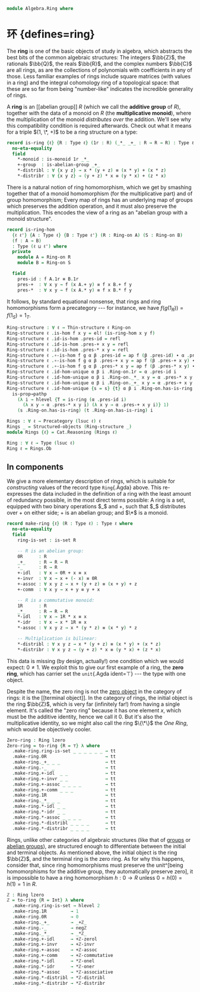 <!--
```agda
open import 1Lab.Prelude hiding (_*_ ; _+_)

open import Algebra.Semigroup
open import Algebra.Group.Ab
open import Algebra.Monoid
open import Algebra.Group

open import Cat.Displayed.Univalence.Thin
open import Cat.Base

open import Data.Int.Properties
open import Data.Int.Base

import Algebra.Monoid.Reasoning as Mon

import Cat.Reasoning
```
-->

```agda
module Algebra.Ring where
```

# 环 {defines=ring}

The **ring** is one of the basic objects of study in algebra, which
abstracts the best bits of the common algebraic structures: The integers
$\bb{Z}$, the rationals $\bb{Q}$, the reals $\bb{R}$, and the complex
numbers $\bb{C}$ are all rings, as are the collections of polynomials
with coefficients in any of those. Less familiar examples of rings
include square matrices (with values in a ring) and the integral
cohomology ring of a topological space: that these are so far from being
"number-like" indicates the incredible generality of rings.

A **ring** is an [[abelian group]] $R$ (which we call the **additive
group** of $R$), together with the data of a monoid on $R$ (the
**multiplicative monoid**), where the multiplication of the monoid
_distributes over_ the addition. We'll see why this compatibility
condition is required afterwards. Check out what it means for a triple
$(1, \*, +)$ to be a ring structure on a type:

```agda
record is-ring {ℓ} {R : Type ℓ} (1r : R) (_*_ _+_ : R → R → R) : Type ℓ where
  no-eta-equality
  field
    *-monoid : is-monoid 1r _*_
    +-group  : is-abelian-group _+_
    *-distribl : ∀ {x y z} → x * (y + z) ≡ (x * y) + (x * z)
    *-distribr : ∀ {x y z} → (y + z) * x ≡ (y * x) + (z * x)
```

<!--
```agda
  open is-monoid *-monoid
    renaming ( idl to *-idl
             ; idr to *-idr
             ; associative to *-associative
             )
    hiding (has-is-set ; magma-hlevel ; underlying-set)
    public

  open is-abelian-group +-group
    renaming ( _—_ to _-_
             ; inverse to -_
             ; 1g to 0r
             ; inversel to +-invl
             ; inverser to +-invr
             ; associative to +-associative
             ; idl to +-idl
             ; idr to +-idr
             ; commutes to +-commutes
             )
    public

  additive-group : Σ (Set ℓ) (λ x → Group-on ⌞ x ⌟)
  ∣ additive-group .fst ∣                    = R
  additive-group .fst .is-tr                 = is-abelian-group.has-is-set +-group
  additive-group .snd .Group-on._⋆_          = _+_
  additive-group .snd .Group-on.has-is-group = is-abelian-group.has-is-group +-group

  group : Abelian-group ℓ
  ∣ group .fst ∣                         = R
  group .fst .is-tr                      = is-abelian-group.has-is-set +-group
  group .snd .Abelian-group-on._*_       = _+_
  group .snd .Abelian-group-on.has-is-ab = +-group

  multiplicative-monoid : Monoid ℓ
  multiplicative-monoid .fst = R
  multiplicative-monoid .snd = record { has-is-monoid = *-monoid }

  module m = Mon multiplicative-monoid
  module a = Abelian-group-on record { has-is-ab = +-group }
    hiding (_*_ ; 1g ; _⁻¹)

record Ring-on {ℓ} (R : Type ℓ) : Type ℓ where
  field
    1r : R
    _*_ _+_ : R → R → R
    has-is-ring : is-ring 1r _*_ _+_

  open is-ring has-is-ring public
  infixl 25 _*_
  infixl 20 _+_

instance
  H-Level-is-ring
    : ∀ {ℓ} {R : Type ℓ} {1r : R} {_*_ _+_ : R → R → R} {n}
    → H-Level (is-ring 1r _*_ _+_) (suc n)
  H-Level-is-ring {1r = 1r} {_*_} {_+_} =
    prop-instance {T = is-ring 1r _*_ _+_} $ λ where
      x y i .*-monoid   → hlevel 1 (x .*-monoid) (y .*-monoid) i
      x y i .+-group    → hlevel 1 (x .+-group) (y .+-group) i
      x y i .*-distribl → x .+-group .is-abelian-group.has-is-set _ _ (x .*-distribl) (y .*-distribl) i
      x y i .*-distribr → x .+-group .is-abelian-group.has-is-set _ _ (x .*-distribr) (y .*-distribr) i
    where open is-ring
```
-->

There is a natural notion of ring homomorphism, which we get by smashing
together that of a monoid homomorphism (for the multiplicative part) and
of group homomorphism; Every map of rings has an underlying map of
groups which preserves the addition operation, and it must also preserve
the multiplication. This encodes the view of a ring as an "abelian group
with a monoid structure".

```agda
record is-ring-hom
  {ℓ ℓ'} {A : Type ℓ} {B : Type ℓ'} (R : Ring-on A) (S : Ring-on B)
  (f : A → B)
  : Type (ℓ ⊔ ℓ') where
  private
    module A = Ring-on R
    module B = Ring-on S

  field
    pres-id : f A.1r ≡ B.1r
    pres-+  : ∀ x y → f (x A.+ y) ≡ f x B.+ f y
    pres-*  : ∀ x y → f (x A.* y) ≡ f x B.* f y
```

<!--
```agda
  ring-hom→group-hom : is-group-hom (A.additive-group .snd) (B.additive-group .snd) f
  ring-hom→group-hom = record { pres-⋆ = pres-+ }

  module gh = is-group-hom ring-hom→group-hom renaming (pres-id to pres-0 ; pres-inv to pres-neg)
  open gh using (pres-0 ; pres-neg ; pres-diff) public

private unquoteDecl eqv = declare-record-iso eqv (quote is-ring-hom)

module _ {ℓ ℓ'} {A : Type ℓ} {B : Type ℓ'} {R : Ring-on A} {S : Ring-on B} where
  open Ring-on R using (magma-hlevel)
  open Ring-on S using (magma-hlevel)

  instance abstract
    H-Level-ring-hom : ∀ {f n} → H-Level (is-ring-hom R S f) (suc n)
    H-Level-ring-hom = prop-instance λ x y → Iso→is-hlevel 1 eqv (hlevel 1) x y

open is-ring-hom
```
-->

It follows, by standard equational nonsense, that rings and ring
homomorphisms form a precategory --- for instance, we have $f(g(1_R)) =
f(1_S) = 1_T$.

```agda
Ring-structure : ∀ ℓ → Thin-structure ℓ Ring-on
Ring-structure ℓ .is-hom f x y = el! (is-ring-hom x y f)
Ring-structure ℓ .id-is-hom .pres-id = refl
Ring-structure ℓ .id-is-hom .pres-+ x y = refl
Ring-structure ℓ .id-is-hom .pres-* x y = refl
Ring-structure ℓ .∘-is-hom f g α β .pres-id = ap f (β .pres-id) ∙ α .pres-id
Ring-structure ℓ .∘-is-hom f g α β .pres-+ x y = ap f (β .pres-+ x y) ∙ α .pres-+ _ _
Ring-structure ℓ .∘-is-hom f g α β .pres-* x y = ap f (β .pres-* x y) ∙ α .pres-* _ _
Ring-structure ℓ .id-hom-unique α β i .Ring-on.1r = α .pres-id i
Ring-structure ℓ .id-hom-unique α β i .Ring-on._*_ x y = α .pres-* x y i
Ring-structure ℓ .id-hom-unique α β i .Ring-on._+_ x y = α .pres-+ x y i
Ring-structure ℓ .id-hom-unique {s = s} {t} α β i .Ring-on.has-is-ring =
  is-prop→pathp
    (λ i → hlevel {T = is-ring (α .pres-id i)
      (λ x y → α .pres-* x y i) (λ x y → α .pres-+ x y i)} 1)
    (s .Ring-on.has-is-ring) (t .Ring-on.has-is-ring) i

Rings : ∀ ℓ → Precategory (lsuc ℓ) ℓ
Rings _ = Structured-objects (Ring-structure _)
module Rings {ℓ} = Cat.Reasoning (Rings ℓ)

Ring : ∀ ℓ → Type (lsuc ℓ)
Ring ℓ = Rings.Ob
```

## In components

We give a more elementary description of rings, which is suitable for
_constructing_ values of the record type `Ring`{.Agda} above. This
re-expresses the data included in the definition of a ring with the
least amount of redundancy possible, in the most direct terms
possible: A ring is a set, equipped with two binary operations $_$ and
$+$, such that $_$ distributes over $+$ on either side; $+$ is an
abelian group; and $\*$ is a monoid.

```agda
record make-ring {ℓ} (R : Type ℓ) : Type ℓ where
  no-eta-equality
  field
    ring-is-set : is-set R

    -- R is an abelian group:
    0R      : R
    _+_     : R → R → R
    -_      : R → R
    +-idl   : ∀ x → 0R + x ≡ x
    +-invr  : ∀ x → x + (- x) ≡ 0R
    +-assoc : ∀ x y z → x + (y + z) ≡ (x + y) + z
    +-comm  : ∀ x y → x + y ≡ y + x

    -- R is a commutative monoid:
    1R      : R
    _*_     : R → R → R
    *-idl   : ∀ x → 1R * x ≡ x
    *-idr   : ∀ x → x * 1R ≡ x
    *-assoc : ∀ x y z → x * (y * z) ≡ (x * y) * z

    -- Multiplication is bilinear:
    *-distribl : ∀ x y z → x * (y + z) ≡ (x * y) + (x * z)
    *-distribr : ∀ x y z → (y + z) * x ≡ (y * x) + (z * x)
```

<!--
```agda
  to-ring-on : Ring-on R
  to-ring-on = ring where
    open is-ring hiding (-_ ; +-invr ; +-invl ; *-distribl ; *-distribr ; *-idl ; *-idr ; +-idl ; +-idr)
    open is-monoid

    -- All in copatterns to prevent the unfolding from exploding on you
    ring : Ring-on R
    ring .Ring-on.1r = 1R
    ring .Ring-on._*_ = _*_
    ring .Ring-on._+_ = _+_
    ring .Ring-on.has-is-ring .*-monoid .has-is-semigroup .is-semigroup.has-is-magma = record { has-is-set = ring-is-set }
    ring .Ring-on.has-is-ring .*-monoid .has-is-semigroup .is-semigroup.associative = *-assoc _ _ _
    ring .Ring-on.has-is-ring .*-monoid .idl = *-idl _
    ring .Ring-on.has-is-ring .*-monoid .idr = *-idr _
    ring .Ring-on.has-is-ring .+-group .is-abelian-group.has-is-group .is-group.unit = 0R
    ring .Ring-on.has-is-ring .+-group .is-abelian-group.has-is-group .is-group.has-is-monoid .has-is-semigroup .has-is-magma = record { has-is-set = ring-is-set }
    ring .Ring-on.has-is-ring .+-group .is-abelian-group.has-is-group .is-group.has-is-monoid .has-is-semigroup .associative = +-assoc _ _ _
    ring .Ring-on.has-is-ring .+-group .is-abelian-group.has-is-group .is-group.has-is-monoid .idl = +-idl _
    ring .Ring-on.has-is-ring .+-group .is-abelian-group.has-is-group .is-group.has-is-monoid .idr = +-comm _ _ ∙ +-idl _
    ring .Ring-on.has-is-ring .+-group .is-abelian-group.has-is-group .is-group.inverse = -_
    ring .Ring-on.has-is-ring .+-group .is-abelian-group.has-is-group .is-group.inversel = +-comm _ _ ∙ +-invr _
    ring .Ring-on.has-is-ring .+-group .is-abelian-group.has-is-group .is-group.inverser = +-invr _
    ring .Ring-on.has-is-ring .+-group .is-abelian-group.commutes = +-comm _ _
    ring .Ring-on.has-is-ring .is-ring.*-distribl = *-distribl _ _ _
    ring .Ring-on.has-is-ring .is-ring.*-distribr = *-distribr _ _ _

  to-ring : Ring ℓ
  to-ring .fst = el R ring-is-set
  to-ring .snd = to-ring-on

open make-ring using (to-ring ; to-ring-on) public
```
-->

This data is missing (by design, actually!) one condition which we would
expect: $0 \ne 1$. We exploit this to give our first example of a ring,
the **zero ring**, which has carrier set the `unit`{.Agda ident=⊤} ---
the type with one object.

Despite the name, the zero ring is not the [zero object] in the category
of rings: it is the \[\[terminal object]]. In the category of rings, the
initial object is the ring $\bb{Z}$, which is very far (infinitely far!)
from having a single element. It's called the "zero ring" because it has
one element $x$, which must be the additive identity, hence we call it
$0$. But it's also the multiplicative identity, so we might also call
the ring $\{\*\}$ the _One Ring_, which would be objectively cooler.

[zero object]: Cat.Diagram.Zero.html

```agda
Zero-ring : Ring lzero
Zero-ring = to-ring {R = ⊤} λ where
  .make-ring.ring-is-set _ _ _ _ _ _ → tt
  .make-ring.0R                      → tt
  .make-ring._+_ _ _                 → tt
  .make-ring.-_  _                   → tt
  .make-ring.+-idl  _ _              → tt
  .make-ring.+-invr _ _              → tt
  .make-ring.+-assoc _ _ _ _         → tt
  .make-ring.+-comm _ _ _            → tt
  .make-ring.1R                      → tt
  .make-ring._*_ _ _                 → tt
  .make-ring.*-idl _ _               → tt
  .make-ring.*-idr _ _               → tt
  .make-ring.*-assoc _ _ _ _         → tt
  .make-ring.*-distribl _ _ _ _      → tt
  .make-ring.*-distribr _ _ _ _      → tt
```

Rings, unlike other categories of algebraic structures (like that of
[groups] or [abelian groups]), are structured enough to differentiate
between the initial and terminal objects. As mentioned above, the
initial object is the ring $\bb{Z}$, and the terminal ring is the zero
ring. As for why this happens, consider that, since ring homomorphisms
must preserve the unit^\[being homomorphisms for the additive group, they
automatically preserve zero], it is impossible to have a ring
homomorphism $h : 0 \to R$ unless $0 = h(0) = h(1) = 1$ in $R$.

[groups]: Algebra.Group.html
[abelian groups]: Algebra.Group.Ab.html

```agda
ℤ : Ring lzero
ℤ = to-ring {R = Int} λ where
  .make-ring.ring-is-set → hlevel 2
  .make-ring.1R         → 1
  .make-ring.0R         → 0
  .make-ring._+_        → _+ℤ_
  .make-ring.-_         → negℤ
  .make-ring._*_        → _*ℤ_
  .make-ring.+-idl      → +ℤ-zerol
  .make-ring.+-invr     → +ℤ-invr
  .make-ring.+-assoc    → +ℤ-assoc
  .make-ring.+-comm     → +ℤ-commutative
  .make-ring.*-idl      → *ℤ-onel
  .make-ring.*-idr      → *ℤ-oner
  .make-ring.*-assoc    → *ℤ-associative
  .make-ring.*-distribl → *ℤ-distribl
  .make-ring.*-distribr → *ℤ-distribr
```
